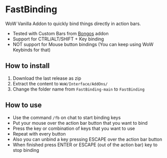 # FastBinding

WoW Vanilla Addon to quickly bind things directly in action bars.

- Tested with Custom Bars from [Bongos](https://github.com/mrrosh/Bongos) addon
- Support for CTRL/ALT/SHIFT + Key binding
- NOT support for Mouse button bindings (You can keep using WoW Keybinds for that)

## How to install

1. Download the last release as zip
2. Extract the content to `WoW/Interface/AddOns/`
3. Change the folder name from `FastBinding-main` to `FastBinding`

## How to use

- Use the command `/fb` on chat to start binding keys
- Put your mouse over the action bar button that you want to bind
- Press the key or combination of keys that you want to use
- Repeat with every button
- Also you can unbind a key pressing ESCAPE over the action bar button
- When finished press ENTER or ESCAPE (out of the action bar) key to stop binding
